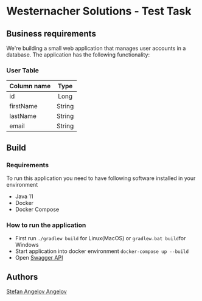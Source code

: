 #   Westernacher Solutions - Test Task

## Business requirements
We're building a small web application that manages user accounts in a database. The application has the following functionality:
### User Table

| Column name        | Type          |
| ------------------ |:-------------:|
| id                 | Long          |
| firstName          | String        |
| lastName           | String        |
| email              | String        |


## Build
### Requirements
To run this application you need to have following software installed in your environment

* Java 11
* Docker
* Docker Compose

### How to run the application
* First run `./gradlew build` for Linux(MacOS) or `gradlew.bat build`for Windows
* Start application into docker environment `docker-compose up --build`
* Open [Swagger API](http://localhost:8080/swagger-ui.html#/) 

## Authors
[Stefan Angelov Angelov](https://www.stefanangelov.eu/)